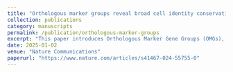 ```yaml
---
title: "Orthologous marker groups reveal broad cell identity conservation across plant single-cell transcriptomes"
collection: publications
category: manuscripts
permalink: /publication/orthologous-marker-groups
excerpt: "This paper introduces Orthologous Marker Gene Groups (OMGs), a computational method that enables accurate cell-type identification and cross-species comparison in plant single-cell RNA-seq datasets without requiring data integration, revealing broad cell identity conservation across 15 diverse plant species."
date: 2025-01-02
venue: "Nature Communications"
paperurl: "https://www.nature.com/articles/s41467-024-55755-0"
---
```

